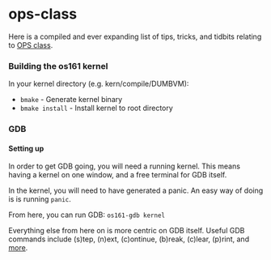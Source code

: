 # ops-class
Here is a compiled and ever expanding list of tips, tricks, and tidbits relating to [OPS class](https://ops-class.org/).

### Building the os161 kernel
In your kernel directory (e.g. kern/compile/DUMBVM):
   * `bmake` - Generate kernel binary
   * `bmake install` - Install kernel to root directory

### GDB
#### Setting up
In order to get GDB going, you will need a running kernel. This means having a kernel on one window, and a free terminal for GDB itself.


In the kernel, you will need to have generated a panic. An easy way of doing is is running `panic`.


From here, you can run GDB: `os161-gdb kernel`


Everything else from here on is more centric on GDB itself. Useful GDB commands include (s)tep, (n)ext, (c)ontinue, (b)reak, (c)lear, (p)rint, and [more](https://in-addr.nl/mirror/GDB%20Cheat%20Sheet.pdf).
